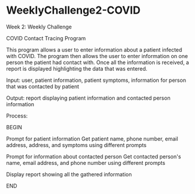 # WeeklyChallenge2-COVID
Week 2: Weekly Challenge

COVID Contact Tracing Program

This program allows a user to enter information about a patient infected with COVID. 
The program then allows the user to enter information on one person the patient had contact with.
Once all the information is received, a report is displayed highlighting the data that was entered.

Input: user, patient information, patient symptoms, information for person that was contacted by patient

Output: report displaying patient information and contacted person information

Process:

BEGIN

  Prompt for patient information
  Get patient name, phone number, email address, address, and symptoms using different prompts
  
  Prompt for information about contacted person
  Get contacted person's name, email address, and phone number using different prompts
  
  Display report showing all the gathered information
  
  END
